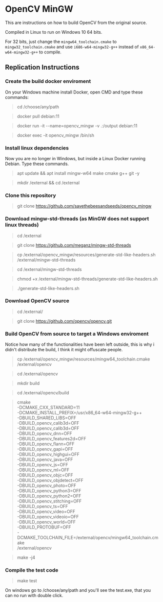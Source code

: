 # OpenCV MinGW
This are instructions on how to build OpenCV from the original source. 

Compiled in Linux to run on Windows 10 64 bits.

For 32 bits, just change the ``mingw64_toolchain.cmake`` to ``mingw32_toolchain.cmake`` and use ``i686-w64-mingw32-g++`` instead of  ``x86_64-w64-mingw32-g++`` to compile. 

## Replication Instructions

### Create the build docker enviroment
On your Windows machine install Docker, open CMD and type these commands:

> cd /choose/any/path

> docker pull debian:11

> docker run -it --name=opencv_mingw  -v .:/output debian:11

> docker exec -it opencv_mingw /bin/sh

### Install linux dependencies
Now you are no longer in Windows, but inside a Linux Docker running Debian. Type these commands.

> apt update && apt install mingw-w64 make cmake g++ git -y

> mkdir /external && cd /external

### Clone this repository

> git clone https://github.com/savethebeesandseeds/opencv_mingw


### Download mingw-std-threads (as MinGW does not support linux threads)

> cd /external

> git clone https://github.com/meganz/mingw-std-threads

> cp /external/opencv_mingw/resources/generate-std-like-headers.sh /external/mingw-std-threads

> cd /external/mingw-std-threads

> chmod +x /external/mingw-std-threads/generate-std-like-headers.sh

> ./generate-std-like-headers.sh

### Download OpenCV source

> cd /external/

> git clone https://github.com/opencv/opencv.git

### Build OpenCV from source to target a Windows enviroment

Notice how many of the functionalities have been left outside, this is why i didn't distribute the build, I think it might offuscate people. 

> cp /external/opencv_mingw/resources/mingw64_toolchain.cmake /external/opencv

> cd /external/opencv

> mkdir build

> cd /external/opencv/build

> cmake \
      -DCMAKE_CXX_STANDARD=11 \
      -DCMAKE_INSTALL_PREFIX=/usr/x86_64-w64-mingw32-g++ \
      -DBUILD_SHARED_LIBS=OFF \
      -DBUILD_opencv_calib3d=OFF \
      -DBUILD_opencv_calib3d=OFF \
      -DBUILD_opencv_dnn=OFF \
      -DBUILD_opencv_features2d=OFF \
      -DBUILD_opencv_flann=OFF \
      -DBUILD_opencv_gapi=OFF \
      -DBUILD_opencv_highgui=OFF \
      -DBUILD_opencv_java=OFF \
      -DBUILD_opencv_js=OFF \
      -DBUILD_opencv_ml=OFF \
      -DBUILD_opencv_objc=OFF \
      -DBUILD_opencv_objdetect=OFF \
      -DBUILD_opencv_photo=OFF \
      -DBUILD_opencv_python3=OFF \
      -DBUILD_opencv_python2=OFF \
      -DBUILD_opencv_stitching=OFF \
      -DBUILD_opencv_ts=OFF \
      -DBUILD_opencv_video=OFF \
      -DBUILD_opencv_videoio=OFF \
      -DBUILD_opencv_world=OFF \
      -DBUILD_PROTOBUF=OFF \
      -DCMAKE_TOOLCHAIN_FILE=/external/opencv/mingw64_toolchain.cmake \
      /external/opencv

> make -j4

### Compile the test code 

> make test

On windows go to /choose/any/path and you'll see the test.exe, that you can no run with double click. 